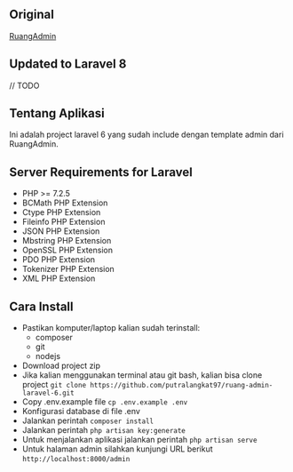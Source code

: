 ## Original
[RuangAdmin](https://github.com/indrijunanda/RuangAdmin)

## Updated to Laravel 8
// TODO

## Tentang Aplikasi
Ini adalah project laravel 6 yang sudah include dengan template admin dari RuangAdmin.

## Server Requirements for Laravel
- PHP >= 7.2.5
- BCMath PHP Extension
- Ctype PHP Extension
- Fileinfo PHP Extension
- JSON PHP Extension
- Mbstring PHP Extension
- OpenSSL PHP Extension
- PDO PHP Extension
- Tokenizer PHP Extension
- XML PHP Extension

## Cara Install
- Pastikan komputer/laptop kalian sudah terinstall:
    - composer
    - git
    - nodejs
- Download project zip
- Jika kalian menggunakan terminal atau git bash, kalian bisa clone project ```git clone https://github.com/putralangkat97/ruang-admin-laravel-6.git```
- Copy .env.example file ```cp .env.example .env```
- Konfigurasi database di file .env
- Jalankan perintah ```composer install```
- Jalankan perintah ```php artisan key:generate```
- Untuk menjalankan aplikasi jalankan perintah ```php artisan serve```
- Untuk halaman admin silahkan kunjungi URL berikut ```http://localhost:8000/admin```
